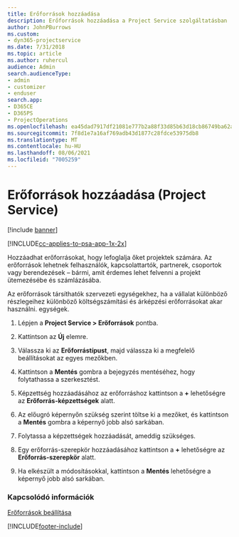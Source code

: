 ```yaml
---
title: Erőforrások hozzáadása
description: Erőforrások hozzáadása a Project Service szolgáltatásban
author: JohnPBurrows
ms.custom:
- dyn365-projectservice
ms.date: 7/31/2018
ms.topic: article
ms.author: ruhercul
audience: Admin
search.audienceType:
- admin
- customizer
- enduser
search.app:
- D365CE
- D365PS
- ProjectOperations
ms.openlocfilehash: ea45dad7917df21081e777b2a88f33d85b63d18cb86749ba62a24dfdf48bd939
ms.sourcegitcommit: 7f8d1e7a16af769adb43d1877c28fdce53975db8
ms.translationtype: MT
ms.contentlocale: hu-HU
ms.lasthandoff: 08/06/2021
ms.locfileid: "7005259"
---
```

# <a name="add-resources-project-service"></a>Erőforrások hozzáadása (Project Service)

[!include [banner](../includes/psa-now-project-operations.md)]

[!INCLUDE[cc-applies-to-psa-app-1x-2x](../includes/cc-applies-to-psa-app-1x-2x.md)]

Hozzáadhat erőforrásokat, hogy lefoglalja őket projektek számára. Az erőforrások lehetnek felhasználók, kapcsolattartók, partnerek, csoportok vagy berendezések – bármi, amit érdemes lehet felvenni a projekt ütemezésébe és számlázásába.  
  
Az erőforrások társíthatók szervezeti egységekhez, ha a vállalat különböző részlegeihez különböző költségszámítási és árképzési erőforrásokat akar használni. egységek.  
  
1.  Lépjen a **Project Service > Erőforrások** pontba.  
  
2.  Kattintson az **Új** elemre.  
  
3.  Válassza ki az **Erőforrástípust**, majd válassza ki a megfelelő beállításokat az egyes mezőkben.  
  
4.  Kattintson a **Mentés** gombra a bejegyzés mentéséhez, hogy folytathassa a szerkesztést.  
  
5.  Képzettség hozzáadásához az erőforráshoz kattintson a **+** lehetőségre az **Erőforrás-képzettségek** alatt.  
  
6.  Az előugró képernyőn szükség szerint töltse ki a mezőket, és kattintson a **Mentés** gombra a képernyő jobb alsó sarkában.  
  
7.  Folytassa a képzettségek hozzáadását, ameddig szükséges.  
  
8.  Egy erőforrás-szerepkör hozzáadásához kattintson a **+** lehetőségre az **Erőforrás-szerepkör** alatt.  
  
9. Ha elkészült a módosításokkal, kattintson a **Mentés** lehetőségre a képernyő jobb alsó sarkában.  
  
### <a name="see-also"></a>Kapcsolódó információk  
 [Erőforrások beállítása](../psa/set-up-resources.md)


[!INCLUDE[footer-include](../includes/footer-banner.md)]